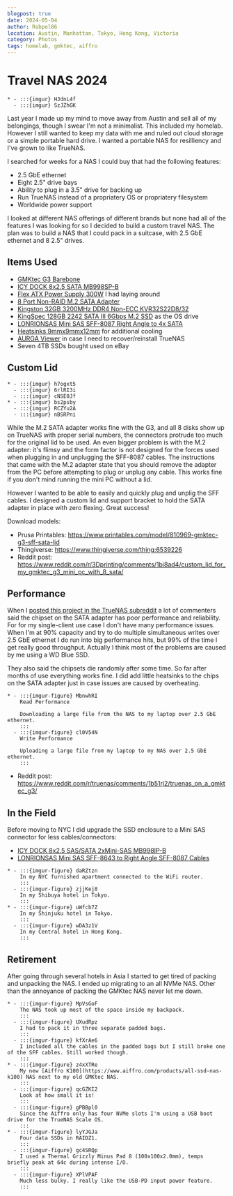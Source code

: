 ```yaml
---
blogpost: true
date: 2024-05-04
author: Robpol86
location: Austin, Manhattan, Tokyo, Hong Kong, Victoria
category: Photos
tags: homelab, gmktec, aiffro
---
```


# Travel NAS 2024

```{list-table}
* - :::{imgur} HJdnL4f
  - :::{imgur} SzJZhGK
```

Last year I made up my mind to move away from Austin and sell all of my belongings, though I swear I'm not a minimalist. This
included my homelab. However I still wanted to keep my data with me and ruled out cloud storage or a simple portable hard
drive. I wanted a portable NAS for resilliency and I've grown to like TrueNAS.

I searched for weeks for a NAS I could buy that had the following features:

* 2.5 GbE ethernet
* Eight 2.5" drive bays
* Ability to plug in a 3.5" drive for backing up
* Run TrueNAS instead of a propriatery OS or propriatery filesystem
* Worldwide power support

I looked at different NAS offerings of different brands but none had all of the features I was looking for so I decided to
build a custom travel NAS. The plan was to build a NAS that I could pack in a suitcase, with 2.5 GbE ethernet and 8 2.5"
drives.

## Items Used

* [GMKtec G3 Barebone](https://www.gmktec.com/products/nucbox-g3-most-cost-effective-mini-pc-with-intel-n100-processor)
* [ICY DOCK 8x2.5 SATA MB998SP-B](https://www.amazon.com/gp/product/B00TL4US8K)
* [Flex ATX Power Supply 300W](https://www.amazon.com/gp/product/B08J2NDBWY) I had laying around
* [8 Port Non-RAID M.2 SATA Adapter](https://www.amazon.com/gp/product/B0BGJPDL8N)
* [Kingston 32GB 3200MHz DDR4 Non-ECC KVR32S22D8/32](https://www.amazon.com/gp/product/B08K5H4HBQ)
* [KingSpec 128GB 2242 SATA III 6Gbps M.2 SSD](https://www.amazon.com/gp/product/B07CJF384F) as the OS drive
* [LONRIONSAS Mini SAS SFF-8087 Right Angle to 4x SATA](https://www.aliexpress.us/item/3256805635452399.html)
* [Heatsinks 9mmx9mmx12mm](https://www.amazon.com/gp/product/B07JJK92DJ) for additional cooling
* [AURGA Viewer](https://www.aurga.com/products/aurga-viewer) in case I need to recover/reinstall TrueNAS
* Seven 4TB SSDs bought used on eBay

## Custom Lid

```{list-table}
* - :::{imgur} h7ogxt5
  - :::{imgur} 6rlRI3i
  - :::{imgur} cNSE0Jf
* - :::{imgur} bs2psby
  - :::{imgur} RCZYu2A
  - :::{imgur} nBSRPni
```

While the M.2 SATA adapter works fine with the G3, and all 8 disks show up on TrueNAS with proper serial numbers, the
connectors protrude too much for the original lid to be used. An even bigger problem is with the M.2 adapter: it's flimsy and
the form factor is not designed for the forces used when plugging in and unplugging the SFF-8087 cables. The instructions
that came with the M.2 adapter state that you should remove the adapter from the PC before attempting to plug or unplug any
cable. This works fine if you don't mind running the mini PC without a lid.

However I wanted to be able to easily and quickly plug and unplig the SFF cables. I designed a custom lid and support bracket
to hold the SATA adapter in place with zero flexing. Great success!

Download models:

* Prusa Printables: https://www.printables.com/model/810969-gmktec-g3-sff-sata-lid
* Thingiverse: https://www.thingiverse.com/thing:6539226
* Reddit post: https://www.reddit.com/r/3Dprinting/comments/1bi8ad4/custom_lid_for_my_gmktec_g3_mini_pc_with_8_sata/

## Performance

When I [posted this project in the TrueNAS subreddit](https://www.reddit.com/r/truenas/comments/1b51rj2/truenas_on_a_gmktec_g3/)
a lot of commenters said the chipset on the SATA adapter has poor performance and reliability. For for my single-client use
case I don't have many performance issues. When I'm at 90% capacity and try to do multiple simultaneous writes over 2.5 GbE
ethernet I do run into big performance hits, but 99% of the time I get really good throughput. Actually I think most of the
problems are caused by me using a WD Blue SSD.

They also said the chipsets die randomly after some time. So far after months of use everything works fine. I did add little
heatsinks to the chips on the SATA adapter just in case issues are caused by overheating.

```{list-table}
* - :::{imgur-figure} MbnwhRI
    Read Performance

    Downloading a large file from the NAS to my laptop over 2.5 GbE ethernet.
    :::
  - :::{imgur-figure} cl0V54N
    Write Performance

    Uploading a large file from my laptop to my NAS over 2.5 GbE ethernet.
    :::
```

* Reddit post: https://www.reddit.com/r/truenas/comments/1b51rj2/truenas_on_a_gmktec_g3/

## In the Field

Before moving to NYC I did upgrade the SSD enclosure to a Mini SAS connector for less cables/connectors:

* [ICY DOCK 8x2.5 SAS/SATA 2xMini-SAS MB998IP-B](https://www.amazon.com/ICY-DOCK-MB998IP-B-SATA-Backplane/dp/B07G46V2C5)
* [LONRIONSAS Mini SAS SFF-8643 to Right Angle SFF-8087 Cables](https://www.aliexpress.us/item/3256805704953889.html)

```{list-table}
* - :::{imgur-figure} daRZtzn
    In my NYC furnished apartment connected to the WiFi router.
    :::
  - :::{imgur-figure} zjjKej8
    In my Shibuya hotel in Tokyo.
    :::
* - :::{imgur-figure} uWfcb7Z
    In my Shinjuku hotel in Tokyo.
    :::
  - :::{imgur-figure} wDA3z1V
    In my Central hotel in Hong Kong.
    :::
```

## Retirement

After going through several hotels in Asia I started to get tired of packing and unpacking the NAS. I ended up migrating to
an all NVMe NAS. Other than the annoyance of packing the GMKtec NAS never let me down.

```{list-table}
* - :::{imgur-figure} MpVsGoF
    The NAS took up most of the space inside my backpack.
    :::
  - :::{imgur-figure} UXudRpz
    I had to pack it in three separate padded bags.
    :::
  - :::{imgur-figure} kfXrAe6
    I included all the cables in the padded bags but I still broke one of the SFF cables. Still worked though.
    :::
* - :::{imgur-figure} z4xXTRe
    My new [Aiffro K100](https://www.aiffro.com/products/all-ssd-nas-k100) NAS next to my old GMKtec NAS.
    :::
  - :::{imgur-figure} qcGZKI2
    Look at how small it is!
    :::
  - :::{imgur-figure} gPBBpl0
    Since the Aiffro only has four NVMe slots I'm using a USB boot drive for the TrueNAS Scale OS.
    :::
* - :::{imgur-figure} lyYJGJa
    Four data SSDs in RAIDZ1.
    :::
  - :::{imgur-figure} gc4SRQp
    I used a Thermal Grizzly Minus Pad 8 (100x100x2.0mm), temps briefly peak at 64c during intense I/O.
    :::
  - :::{imgur-figure} XPlVPAF
    Much less bulky. I really like the USB-PD input power feature.
    :::
```

